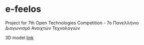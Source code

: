 # e-feelos
Project for 7th Open Technologies Competition - 7o Πανελλήνιο Διαγωνισμό Ανοιχτών Τεχνολογιών

3D model [link](https://www.thingiverse.com/thing:6545436)
